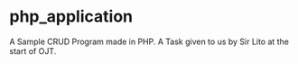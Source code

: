 ﻿# php_application

A Sample CRUD Program made in PHP. A Task given to us by Sir Lito at the start of OJT.
